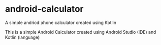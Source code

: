 # android-calculator
A simple andriod phone calculator created using Kotlin 

  This is a simple Android Calculator created using Android Studio (IDE) and Kotlin (language)
